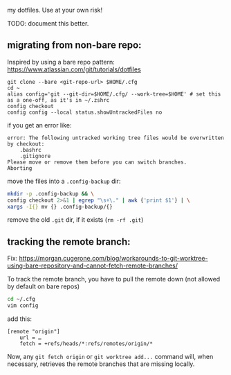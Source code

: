 my dotfiles. Use at your own risk!

TODO: document this better.


## migrating from non-bare repo:

Inspired by using a bare repo pattern: https://www.atlassian.com/git/tutorials/dotfiles

```
git clone --bare <git-repo-url> $HOME/.cfg
cd ~
alias config='git --git-dir=$HOME/.cfg/ --work-tree=$HOME' # set this as a one-off, as it's in ~/.zshrc
config checkout
config config --local status.showUntrackedFiles no

```

if you get an error like:
```
error: The following untracked working tree files would be overwritten by checkout:
    .bashrc
    .gitignore
Please move or remove them before you can switch branches.
Aborting
```

move the files into a `.config-backup` dir:

``` sh
mkdir -p .config-backup && \
config checkout 2>&1 | egrep "\s+\." | awk {'print $1'} | \
xargs -I{} mv {} .config-backup/{}
```

remove the old `.git` dir, if it exists (`rm -rf .git`)


## tracking the remote branch:
Fix:
https://morgan.cugerone.com/blog/workarounds-to-git-worktree-using-bare-repository-and-cannot-fetch-remote-branches/

To track the remote branch, you have to pull the remote down (not allowed by default on bare repos)

``` sh
cd ~/.cfg
vim config
```

add this:

``` 
[remote "origin"]
    url = …
    fetch = +refs/heads/*:refs/remotes/origin/*
```

Now, any `git fetch origin` or `git worktree add...` command will, when necessary, retrieves the remote branches that are missing locally.
